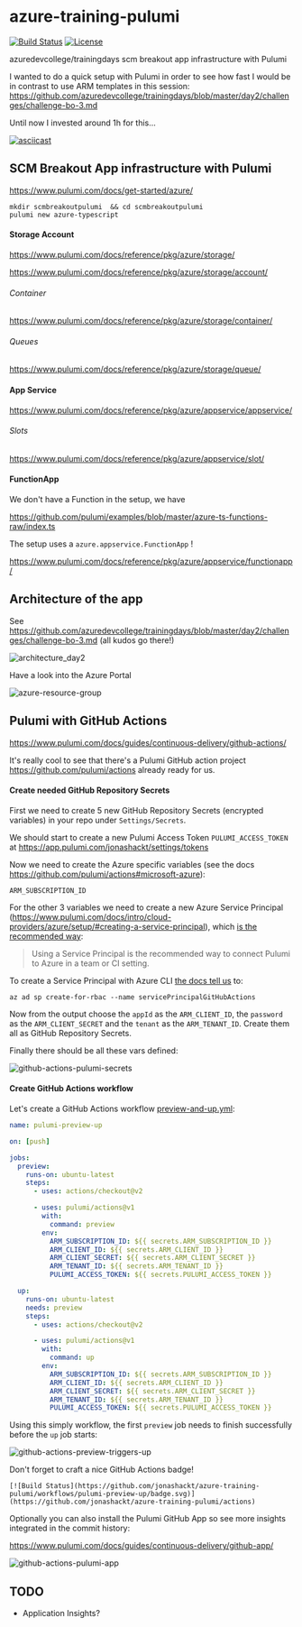 # azure-training-pulumi
[![Build Status](https://github.com/jonashackt/azure-training-pulumi/workflows/pulumi-preview-up/badge.svg)](https://github.com/jonashackt/azure-training-pulumi/actions)
[![License](http://img.shields.io/:license-mit-blue.svg)](https://github.com/jonashackt/azure-training-pulumi/blob/master/LICENSE)

azuredevcollege/trainingdays scm breakout app infrastructure with Pulumi


I wanted to do a quick setup with Pulumi in order to see how fast I would be in contrast to use ARM templates in this session: https://github.com/azuredevcollege/trainingdays/blob/master/day2/challenges/challenge-bo-3.md

Until now I invested around 1h for this...

[![asciicast](https://asciinema.org/a/385869.svg)](https://asciinema.org/a/385869)

## SCM Breakout App infrastructure with Pulumi

https://www.pulumi.com/docs/get-started/azure/
```shell
mkdir scmbreakoutpulumi  && cd scmbreakoutpulumi
pulumi new azure-typescript
```

#### Storage Account

https://www.pulumi.com/docs/reference/pkg/azure/storage/

https://www.pulumi.com/docs/reference/pkg/azure/storage/account/

###### Container

https://www.pulumi.com/docs/reference/pkg/azure/storage/container/

###### Queues

https://www.pulumi.com/docs/reference/pkg/azure/storage/queue/

#### App Service

https://www.pulumi.com/docs/reference/pkg/azure/appservice/appservice/

###### Slots

https://www.pulumi.com/docs/reference/pkg/azure/appservice/slot/


#### FunctionApp

We don't have a Function in the setup, we have

https://github.com/pulumi/examples/blob/master/azure-ts-functions-raw/index.ts

The setup uses a `azure.appservice.FunctionApp` !

https://www.pulumi.com/docs/reference/pkg/azure/appservice/functionapp/


## Architecture of the app

See https://github.com/azuredevcollege/trainingdays/blob/master/day2/challenges/challenge-bo-3.md (all kudos go there!)

![architecture_day2](screenshots/architecture_day2.png)

Have a look into the Azure Portal

![azure-resource-group](screenshots/azure-resource-group.png)


## Pulumi with GitHub Actions

https://www.pulumi.com/docs/guides/continuous-delivery/github-actions/

It's really cool to see that there's a Pulumi GitHub action project https://github.com/pulumi/actions already ready for us.

#### Create needed GitHub Repository Secrets

First we need to create 5 new GitHub Repository Secrets (encrypted variables) in your repo under `Settings/Secrets`.

We should start to create a new Pulumi Access Token `PULUMI_ACCESS_TOKEN` at https://app.pulumi.com/jonashackt/settings/tokens

Now we need to create the Azure specific variables (see the docs https://github.com/pulumi/actions#microsoft-azure):

`ARM_SUBSCRIPTION_ID`

For the other 3 variables we need to create a new Azure Service Principal (https://www.pulumi.com/docs/intro/cloud-providers/azure/setup/#creating-a-service-principal), which [is the recommended way](https://www.pulumi.com/docs/intro/cloud-providers/azure/setup/#service-principal-authentication):

> Using a Service Principal is the recommended way to connect Pulumi to Azure in a team or CI setting.

To create a Service Principal with Azure CLI [the docs tell us](https://docs.microsoft.com/de-de/cli/azure/create-an-azure-service-principal-azure-cli) to: 

```shell
az ad sp create-for-rbac --name servicePrincipalGitHubActions
```

Now from the output choose the `appId` as the `ARM_CLIENT_ID`, the `password` as the `ARM_CLIENT_SECRET` and the `tenant` as the `ARM_TENANT_ID`. Create them all as GitHub Repository Secrets.

Finally there should be all these vars defined:

![github-actions-pulumi-secrets](screenshots/github-actions-pulumi-secrets.png)


#### Create GitHub Actions workflow

Let's create a GitHub Actions workflow [preview-and-up.yml](.github/workflows/preview-and-up.yml):

```yaml
name: pulumi-preview-up

on: [push]

jobs:
  preview:
    runs-on: ubuntu-latest
    steps:
      - uses: actions/checkout@v2

      - uses: pulumi/actions@v1
        with:
          command: preview
        env:
          ARM_SUBSCRIPTION_ID: ${{ secrets.ARM_SUBSCRIPTION_ID }}
          ARM_CLIENT_ID: ${{ secrets.ARM_CLIENT_ID }}
          ARM_CLIENT_SECRET: ${{ secrets.ARM_CLIENT_SECRET }}
          ARM_TENANT_ID: ${{ secrets.ARM_TENANT_ID }}
          PULUMI_ACCESS_TOKEN: ${{ secrets.PULUMI_ACCESS_TOKEN }}

  up:
    runs-on: ubuntu-latest
    needs: preview
    steps:
      - uses: actions/checkout@v2

      - uses: pulumi/actions@v1
        with:
          command: up
        env:
          ARM_SUBSCRIPTION_ID: ${{ secrets.ARM_SUBSCRIPTION_ID }}
          ARM_CLIENT_ID: ${{ secrets.ARM_CLIENT_ID }}
          ARM_CLIENT_SECRET: ${{ secrets.ARM_CLIENT_SECRET }}
          ARM_TENANT_ID: ${{ secrets.ARM_TENANT_ID }}
          PULUMI_ACCESS_TOKEN: ${{ secrets.PULUMI_ACCESS_TOKEN }}

```

Using this simply workflow, the first `preview` job needs to finish successfully before the `up` job starts:

![github-actions-preview-triggers-up](screenshots/github-actions-preview-triggers-up.png)

Don't forget to craft a nice GitHub Actions badge!

```
[![Build Status](https://github.com/jonashackt/azure-training-pulumi/workflows/pulumi-preview-up/badge.svg)](https://github.com/jonashackt/azure-training-pulumi/actions)
```

Optionally you can also install the Pulumi GitHub App so see more insights integrated in the commit history:

https://www.pulumi.com/docs/guides/continuous-delivery/github-app/

![github-actions-pulumi-app](screenshots/github-actions-pulumi-app.png)



## TODO

* Application Insights?